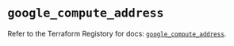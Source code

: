 # `google_compute_address`

Refer to the Terraform Registory for docs: [`google_compute_address`](https://registry.terraform.io/providers/hashicorp/google-beta/5.7.0/docs/resources/google_compute_address).
